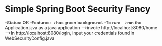 # Simple Spring Boot Security Fancy
-Status: OK
-Features:
->has green background. 
-To run:
-->run the Application.java as a java application
-->invoke http://localhost:8080/home
-->In http://localhost:8080/login, input your credentials found in WebSecurityConfig.java
